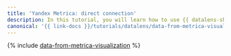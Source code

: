 ```yaml
---
title: 'Yandex Metrica: direct connection'
description: In this tutorial, you will learn how to use {{ datalens-short-name }} to visualize and analyze data supplied by {{ metrika }}.
canonical: '{{ link-docs }}/tutorials/datalens/data-from-metrica-visualization'
---
```


{% include [data-from-metrica-visualization](../../_tutorials/datalens/data-from-metrica-visualization.md) %}
